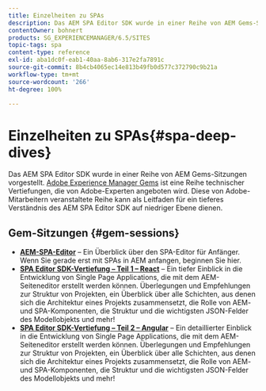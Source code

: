 ```yaml
---
title: Einzelheiten zu SPAs
description: Das AEM SPA Editor SDK wurde in einer Reihe von AEM Gems-Sitzungen vorgestellt. Diese von Adobe-Mitarbeitern moderierte Reihe kann als Leitfaden für ein tieferes Verständnis des AEM SPA Editor SDK auf niedriger Ebene dienen.
contentOwner: bohnert
products: SG_EXPERIENCEMANAGER/6.5/SITES
topic-tags: spa
content-type: reference
exl-id: aba1dc0f-eab1-40aa-8ab6-317e2fa7891c
source-git-commit: 8b4cb4065ec14e813b49fb0d577c372790c9b21a
workflow-type: tm+mt
source-wordcount: '266'
ht-degree: 100%

---
```


# Einzelheiten zu SPAs{#spa-deep-dives}

Das AEM SPA Editor SDK wurde in einer Reihe von AEM Gems-Sitzungen vorgestellt. [Adobe Experience Manager Gems](https://helpx.adobe.com/de/experience-manager/kt/eseminars/gems/aem-index.html) ist eine Reihe technischer Vertiefungen, die von Adobe-Experten angeboten wird. Diese von Adobe-Mitarbeitern veranstaltete Reihe kann als Leitfaden für ein tieferes Verständnis des AEM SPA Editor SDK auf niedriger Ebene dienen.

## Gem-Sitzungen {#gem-sessions}

* **[AEM-SPA-Editor](https://helpx.adobe.com/de/experience-manager/kt/eseminars/gems/aem-spa-editor.html)** – Ein Überblick über den SPA-Editor für Anfänger. Wenn Sie gerade erst mit SPAs in AEM anfangen, beginnen Sie hier.
* **[SPA Editor SDK-Vertiefung – Teil 1 – React](https://helpx.adobe.com/de/experience-manager/kt/eseminars/gems/SPA-Editor-SDK-Deep-Dive-React.html)** – Ein tiefer Einblick in die Entwicklung von Single Page Applications, die mit dem AEM-Seiteneditor erstellt werden können. Überlegungen und Empfehlungen zur Struktur von Projekten, ein Überblick über alle Schichten, aus denen sich die Architektur eines Projekts zusammensetzt, die Rolle von AEM- und SPA-Komponenten, die Struktur und die wichtigsten JSON-Felder des Modellobjekts und mehr!
* **[SPA Editor SDK-Vertiefung – Teil 2 – Angular](https://helpx.adobe.com/de/experience-manager/kt/eseminars/gems/SPA-Editor-SDK-Deep-Dive-Angular.html)** – Ein detaillierter Einblick in die Entwicklung von Single Page Applications, die mit dem AEM-Seiteneditor erstellt werden können. Überlegungen und Empfehlungen zur Struktur von Projekten, ein Überblick über alle Schichten, aus denen sich die Architektur eines Projekts zusammensetzt, die Rolle von AEM- und SPA-Komponenten, die Struktur und die wichtigsten JSON-Felder des Modellobjekts und mehr!
